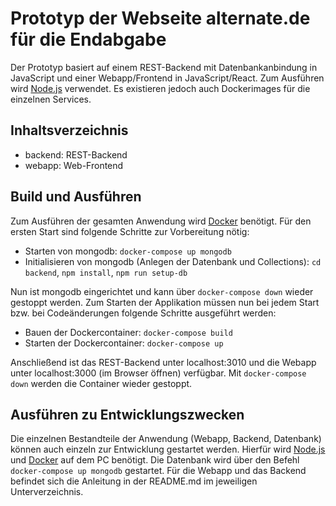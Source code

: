 # Prototyp der Webseite alternate.de für die Endabgabe

Der Prototyp basiert auf einem REST-Backend mit Datenbankanbindung in JavaScript und einer Webapp/Frontend in JavaScript/React. Zum Ausführen wird [Node.js](https://nodejs.org/en/) verwendet. Es existieren jedoch auch Dockerimages für die einzelnen Services.

## Inhaltsverzeichnis

- backend: REST-Backend
- webapp: Web-Frontend

## Build und Ausführen

Zum Ausführen der gesamten Anwendung wird [Docker](https://www.docker.com/get-started) benötigt. Für den ersten Start sind folgende Schritte zur Vorbereitung nötig:

- Starten von mongodb: `docker-compose up mongodb`
- Initialisieren von mongodb (Anlegen der Datenbank und Collections): `cd backend`, `npm install`, `npm run setup-db`

Nun ist mongodb eingerichtet und kann über `docker-compose down` wieder gestoppt werden. Zum Starten der Applikation müssen nun bei jedem Start bzw. bei Codeänderungen folgende Schritte ausgeführt werden:

- Bauen der Dockercontainer: `docker-compose build`
- Starten der Dockercontainer: `docker-compose up`

Anschließend ist das REST-Backend unter localhost:3010 und die Webapp unter localhost:3000 (im Browser öffnen) verfügbar. Mit `docker-compose down` werden die Container wieder gestoppt.

## Ausführen zu Entwicklungszwecken

Die einzelnen Bestandteile der Anwendung (Webapp, Backend, Datenbank) können auch einzeln zur Entwicklung gestartet werden. Hierfür wird [Node.js](https://nodejs.org/en/) und [Docker](https://www.docker.com/get-started) auf dem PC benötigt. Die Datenbank wird über den Befehl `docker-compose up mongodb` gestartet. Für die Webapp und das Backend befindet sich die Anleitung in der README.md im jeweiligen Unterverzeichnis.
